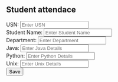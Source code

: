 <!DOCTYPE html>
<!--
To change this license header, choose License Headers in Project Properties.
To change this template file, choose Tools | Templates
and open the template in the editor.
-->
<html lang="en">
<head>
<title>Bootstrap Example</title>
<meta charset="utf-8">
<meta name="viewport" content="width=device-width, initial-scale=1">
<link rel="stylesheet"
href="https://maxcdn.bootstrapcdn.com/bootstrap/3.4.1/css/bootstrap.min.css">
<script
src="https://ajax.googleapis.com/ajax/libs/jquery/3.5.1/jquery.min.js"></script>
<script
src="https://maxcdn.bootstrapcdn.com/bootstrap/3.4.1/js/bootstrap.min.js"></script>
</head>
<body>
<div class="container">
<h2>Student attendace</h2>
<form id="empForm" method="post">
<div class="form-group">
<span><label for="empId">USN:</label> <label id="empIdMsg">
</label></span>
<input type="text" class="form-control" name="empId" id="empId"
placeholder="Enter USN" required>
</div>
<div class="form-group">
<label for="empName">Student Name:</label>
<input type="text" class="form-control" id="empName"
placeholder="Enter Student Name" name="empName">
</div>
<div class="form-group">
<label for="empEmail">Department:</label>
<input type="email" class="form-control" id="empEmail"
placeholder="Enter Department" name="empEmail">
</div>
<div class="form-group">
<label for="empEmail">Java:</label>
<input type="email" class="form-control" id="empJava"
placeholder="Enter Java Details" name="empEmail">
</div>
<div class="form-group">
<label for="empEmail">Python:</label>
<input type="email" class="form-control" id="empPython"
placeholder="Enter Python Details" name="empEmail">
</div>
<div class="form-group">
<label for="empEmail">Unix:</label>
<input type="email" class="form-control" id="empUnix"
placeholder="Enter Unix Details" name="empEmail">
</div>
<input type="button" class="btn btn-primary" id="empSave" value="Save"
onclick="saveEmployee();">
</form>
</div>
<script>
$("#empId").focus();
function validateAndGetFormData() {
var empIdVar = $("#empId").val();
if (empIdVar === "") {
alert("Employee ID Required Value");
$("#empId").focus();
return "";
}
var empNameVar = $("#empName").val();
if (empNameVar === "") {
alert("Employee Name is Required Value");
$("#empName").focus();
return "";
}
var empEmailVar = $("#empEmail").val();
if (empEmailVar === "") {
alert("Employee Email is Required Value");
$("#empEmail").focus();
return "";
}
var empJavaVar = $("#empJava").val();
if (empJavaVar === "") {
alert("Java details required");
$("#empJava").focus();
return "";
}
var empPythonVar = $("#empPython").val();
if (empPythonVar === "") {
alert("python details required");
$("#empPython").focus();
return "";
}
var empUnixVar = $("#empUnix").val();
if (empUnixVar === "") {
alert("Unix details required");
$("#empUnix").focus();
return "";
}
var jsonStrObj = {
empId: empIdVar,
empName: empNameVar,
empEmail: empEmailVar,
empJava: empJavaVar,
empPython: empPythonVar,
empUnix: empUnixVar,
};
return JSON.stringify(jsonStrObj);
}
// This method is used to create PUT Json request.
function createPUTRequest(connToken, jsonObj, dbName, relName) {
var putRequest = "{\n"
+ "\"token\" : \""
+ connToken
+ "\","
+ "\"dbName\": \""
+ dbName
+ "\",\n" + "\"cmd\" : \"PUT\",\n"
+ "\"rel\" : \""
+ relName + "\","
+ "\"jsonStr\": \n"
+ jsonObj
+ "\n"
+ "}";
return putRequest;
}
function executeCommand(reqString, dbBaseUrl, apiEndPointUrl) {
var url = dbBaseUrl + apiEndPointUrl;
var jsonObj;
$.post(url, reqString, function (result) {
jsonObj = JSON.parse(result);
}).fail(function (result) {
var dataJsonObj = result.responseText;
jsonObj = JSON.parse(dataJsonObj);
});
return jsonObj;
}
function resetForm() {
$("#empId").val("")
$("#empName").val("");
$("#empEmail").val("");
$("#empJava").val("");
$("#empPython").val("");
$("#empUnix").val("");
$("#empId").focus();
}
function saveEmployee() {
var jsonStr = validateAndGetFormData();
if (jsonStr === "") {
return;
}
var putReqStr = createPUTRequest("90938625|-31949286451693115|90946106",
jsonStr, "Student", "Stu-rel");
alert(putReqStr);
jQuery.ajaxSetup({async: false});
var resultObj = executeCommand(putReqStr,
"http://api.login2explore.com:5577", "/api/iml");
alert(JSON.stringify(resultObj));
jQuery.ajaxSetup({async: true});
resetForm();
}
</script>
</body>
</html>
